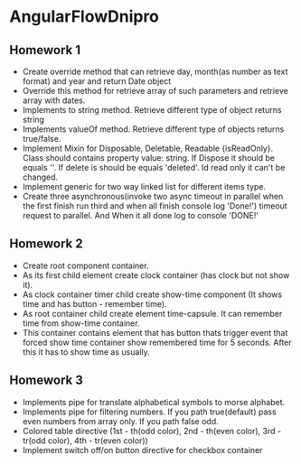 # AngularFlowDnipro

## Homework 1 ##
- Create override method that can retrieve day, month(as number as text format) and year and return Date object
- Override this method for retrieve array of such parameters and retrieve array with dates.
- Implements to string method. Retrieve different type of object returns string
- Implements valueOf method. Retrieve different type of objects returns true/false.
- Implement Mixin for Disposable, Deletable, Readable {isReadOnly}. Class should contains property value: string. If Dispose it should be equals ''. If delete is should be equals 'deleted'. Id read only it can't be changed.
- Implement generic for two way linked list for different items type.
- Create three asynchronous(invoke two async timeout in parallel when the first finish run third and when all finish console log 'Done!') timeout request to parallel. And When it all done log to console 'DONE!'

## Homework 2 ##
- Create root component container.
- As its first child element create clock container (has clock but not show it).
- As clock container timer child create show-time component (It shows time and has button - remember time).
- As root container child create element time-capsule. It can remember time from show-time container.
- This container contains element that has button thats trigger 
  event that forced show time container show remembered time for 5 seconds. 
  After this it has to show time as usually.


## Homework 3 ##
- Implements pipe for translate alphabetical symbols to morse alphabet.
- Implements pipe for filtering numbers. If you path true(default) pass even numbers from array only. If you path false odd.
- Colored table directive (1st - th(odd color), 2nd - th(even color), 3rd - tr(odd color), 4th - tr(even color))
- Implement switch off/on button directive for checkbox container